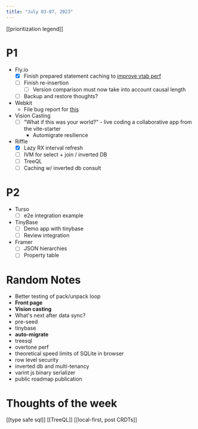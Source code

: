 ```yaml
---
title: "July 03-07, 2023"
---
```

[[prioritization legend]]
# P1
- Fly.io
	- [x] Finish prepared statement caching to [improve vtab perf](https://github.com/vlcn-io/cr-sqlite/issues/252)
	- [ ] Finish re-insertion
		- [ ] Version comparison must now take into account causal length
	- [ ] Backup and restore thoughts?
- Webkit
	- File bug report for [this](https://github.com/rhashimoto/wa-sqlite/discussions/94#discussioncomment-6316242)
- Vision Casting
	- [ ] "What if this was your world?" - live coding a collaborative app from the vite-starter
		- Automigrate resilience
- Riffle
	- [x] Lazy RX interval refresh
	- [ ] IVM for select + join / inverted DB
	- [ ] TreeQL
	- [ ] Caching w/ inverted db consult
# P2
- Turso
	- [ ] e2e integration example
- TinyBase
	- [ ] Demo app with tinybase
	- [ ] Review integration
- Framer
	- [ ] JSON hierarchies
	- [ ] Property table

# Random Notes
- Better testing of pack/unpack loop
- **Front page**
- **Vision casting**
- What's next after data sync?
- pre-seed
- tinybase
- **auto-migrate**
- treesql
- overtone perf
- theoretical speed limits of SQLite in browser
- row level security
- inverted db and multi-tenancy
- varint js binary serializer
- public roadmap publication


# Thoughts of the week
[[type safe sql]]
[[TreeQL]]
[[local-first, post CRDTs]]